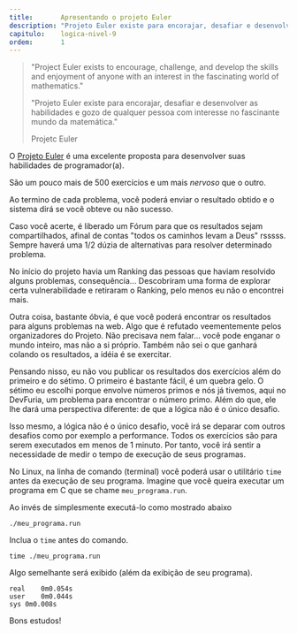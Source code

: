 ```yaml
---
title:       Apresentando o projeto Euler
description: "Projeto Euler existe para encorajar, desafiar e desenvolver as habilidades e gozo de qualquer pessoa com interesse no fascinante mundo da matemática"
capitulo:    logica-nivel-9
ordem:       1
---
```


> "Project Euler exists to encourage, challenge, and develop the skills and enjoyment of anyone with an interest in the 
> fascinating world of mathematics."
> 
> "Projeto Euler existe para encorajar, desafiar e desenvolver as habilidades e gozo de qualquer pessoa com interesse 
> no fascinante mundo da matemática."
>
> Projetc Euler


O [Projeto Euler](https://projecteuler.net/) é uma excelente proposta para desenvolver suas 
habilidades de programador(a). 

São um pouco mais de 500 exercícios e um mais *nervoso* que o outro.

Ao termino de cada problema, você poderá enviar o resultado obtido e o sistema dirá se você obteve ou não sucesso.

Caso você acerte, é liberado um Fórum para que os resultados sejam compartilhados, afinal de contas "todos os caminhos
levam a Deus" rsssss. Sempre haverá uma 1/2 dúzia de alternativas para resolver determinado problema. 

No início do projeto havia um Ranking das pessoas que haviam resolvido alguns problemas, consequência... Descobriram
uma forma de explorar certa vulnerabilidade e retiraram o Ranking, pelo menos eu não o encontrei mais.

Outra coisa, bastante óbvia, é que você poderá encontrar os resultados para alguns problemas na web. Algo que é 
refutado veementemente pelos organizadores do Projeto. Não precisava nem falar... você pode enganar o mundo inteiro, mas
não a si próprio. Também não sei o que ganhará colando os resultados, a idéia é se exercitar.

Pensando nisso, eu não vou publicar os resultados dos exercícios além do primeiro e do sétimo. O primeiro é bastante
fácil, é um quebra gelo. O sétimo eu escolhi porque envolve números primos e nós já tivemos, aqui no DevFuria, um 
problema para encontrar o número primo. Além do que, ele lhe dará uma perspectiva diferente: de que a lógica não é o
único desafio.

Isso mesmo, a lógica não é o único desafio, você irá se deparar com outros desafios como por exemplo a performance. 
Todos os exercícios são para serem executados em menos de 1 minuto. Por tanto, você irá sentir a necessidade de medir o 
tempo de execução de seus programas.

No Linux, na linha de comando (terminal) você poderá usar o utilitário `time` antes da execução de seu programa. Imagine
que você queira executar um programa em C que se chame `meu_programa.run`.

Ao invés de simplesmente executá-lo como mostrado abaixo

    ./meu_programa.run

Inclua o `time` antes do comando.

    time ./meu_programa.run

Algo semelhante será exibido (além da exibição de seu programa).

    real	0m0.054s
    user	0m0.044s
    sys	0m0.008s


Bons estudos!